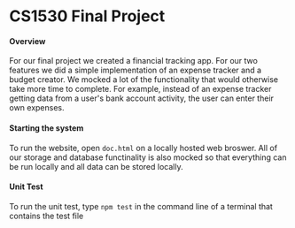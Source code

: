 # CS1530 Final Project

#### Overview
For our final project we created a financial tracking app. For our two features we did a simple implementation of an expense tracker and a budget creator. We mocked a lot of the functionality that would otherwise take more time to complete. For example, instead of an expense tracker getting data from a user's bank account activity, the user can enter their own expenses.

#### Starting the system
To run the website, open `doc.html` on a locally hosted web broswer. All of our storage and database functinality is also mocked so that everything can be run locally and all data can be stored locally.

#### Unit Test
To run the unit test, type `npm test` in the command line of a terminal that contains the test file
